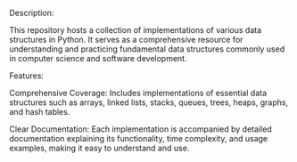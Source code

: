 Description:

This repository hosts a collection of implementations of various data structures in Python. It serves as a comprehensive resource for understanding and practicing fundamental data structures commonly used in computer science and software development.

Features:

Comprehensive Coverage: Includes implementations of essential data structures such as arrays, linked lists, stacks, queues, trees, heaps, graphs, and hash tables.

Clear Documentation: Each implementation is accompanied by detailed documentation explaining its functionality, time complexity, and usage examples, making it easy to understand and use.
